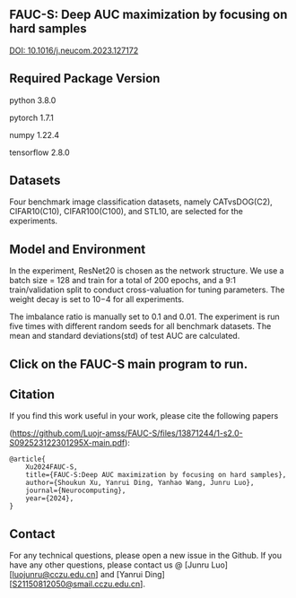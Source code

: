 FAUC-S: Deep AUC maximization by focusing on hard samples
---

[DOI: 10.1016/j.neucom.2023.127172](https://doi.org/10.1016/j.neucom.2023.127172)

Required Package Version
---------

python 3.8.0

pytorch 1.7.1

numpy 1.22.4

tensorflow 2.8.0

Datasets
---------
Four benchmark image classification datasets, namely CATvsDOG(C2), CIFAR10(C10), CIFAR100(C100), and STL10, are selected for the experiments.

Model and Environment
---------
In the experiment, ResNet20 is chosen as the network structure. We use a batch size = 128 and train for a total of 200 epochs, and a 9:1 train/validation split to conduct cross-valuation for tuning parameters.
The weight decay is set to 10−4 for all experiments. 

The imbalance ratio is manually set to 0.1 and 0.01. The experiment is run five times with different random seeds for all benchmark datasets. The mean and standard deviations(std) of test AUC are calculated. 


Click on the FAUC-S main program to run.
---------

Citation
---------
If you find this work useful in your work, please cite the following papers

(https://github.com/Luojr-amss/FAUC-S/files/13871244/1-s2.0-S092523122301295X-main.pdf):
```
@article{
    Xu2024FAUC-S,
    title={FAUC-S:Deep AUC maximization by focusing on hard samples},
    author={Shoukun Xu, Yanrui Ding, Yanhao Wang, Junru Luo},
    journal={Neurocomputing},
    year={2024},
}
 ```

Contact
----------
For any technical questions, please open a new issue in the Github. If you have any other questions, please contact us @ [Junru Luo][luojunru@cczu.edu.cn] and [Yanrui Ding][S21150812050@smail.cczu.edu.cn].


